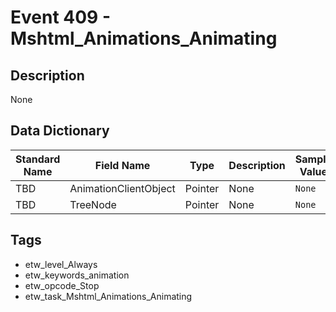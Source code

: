 # Event 409 - Mshtml_Animations_Animating

## Description
None

## Data Dictionary
|Standard Name|Field Name|Type|Description|Sample Value|
|---|---|---|---|---|
|TBD|AnimationClientObject|Pointer|None|`None`|
|TBD|TreeNode|Pointer|None|`None`|

## Tags
* etw_level_Always
* etw_keywords_animation
* etw_opcode_Stop
* etw_task_Mshtml_Animations_Animating